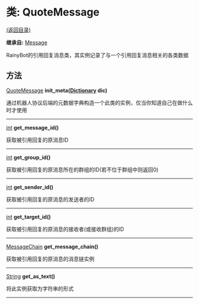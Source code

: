 # 类: QuoteMessage  
[(返回目录)](README.md)  
  
**继承自:** [Message](Message.md)  
  
RainyBot的引用回复消息类，其实例记录了与一个引用回复消息相关的各类数据  
  
## 方法 
  
[QuoteMessage](QuoteMessage.md) **init_meta([Dictionary](https://docs.godotengine.org/en/latest/classes/class_dictionary.html) dic)**  
  
通过机器人协议后端的元数据字典构造一个此类的实例，仅当你知道自己在做什么时才使用  
  
---  
  
[int](https://docs.godotengine.org/en/latest/classes/class_int.html) **get_message_id()**  
  
获取被引用回复的原消息ID  
  
---  
  
[int](https://docs.godotengine.org/en/latest/classes/class_int.html) **get_group_id()**  
  
获取被引用回复的原消息所在的群组的ID(若不位于群组中则返回0)  
  
---  
  
[int](https://docs.godotengine.org/en/latest/classes/class_int.html) **get_sender_id()**  
  
获取被引用回复的原消息的发送者的ID  
  
---  
  
[int](https://docs.godotengine.org/en/latest/classes/class_int.html) **get_target_id()**  
  
获取被引用回复的原消息的接收者(或接收群组)的ID  
  
---  
  
[MessageChain](MessageChain.md) **get_message_chain()**  
  
获取被引用回复的原消息的消息链实例  
  
---  
  
[String](https://docs.godotengine.org/en/latest/classes/class_string.html) **get_as_text()**  
  
将此实例获取为字符串的形式  
  
---  
  

